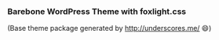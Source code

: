 ### Barebone WordPress Theme with foxlight.css

(Base theme package generated by http://underscores.me/ :smile:)
